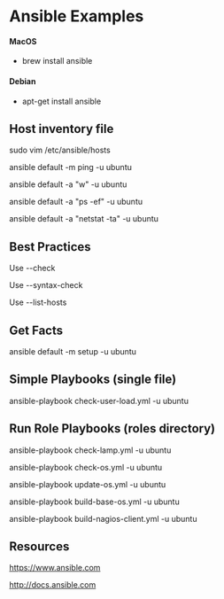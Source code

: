 # Ansible Examples

#### MacOS

- brew install ansible

#### Debian

- apt-get install ansible

## Host inventory file

sudo vim /etc/ansible/hosts

ansible default -m ping -u ubuntu

ansible default -a "w" -u ubuntu

ansible default -a "ps -ef" -u ubuntu

ansible default -a "netstat -ta" -u ubuntu

## Best Practices

Use --check

Use --syntax-check

Use --list-hosts

## Get Facts

ansible default -m setup -u ubuntu

## Simple Playbooks (single file)

ansible-playbook check-user-load.yml -u ubuntu

## Run Role Playbooks (roles directory)

ansible-playbook check-lamp.yml -u ubuntu

ansible-playbook check-os.yml -u ubuntu

ansible-playbook update-os.yml -u ubuntu

ansible-playbook build-base-os.yml -u ubuntu

ansible-playbook build-nagios-client.yml -u ubuntu

## Resources

https://www.ansible.com

http://docs.ansible.com
